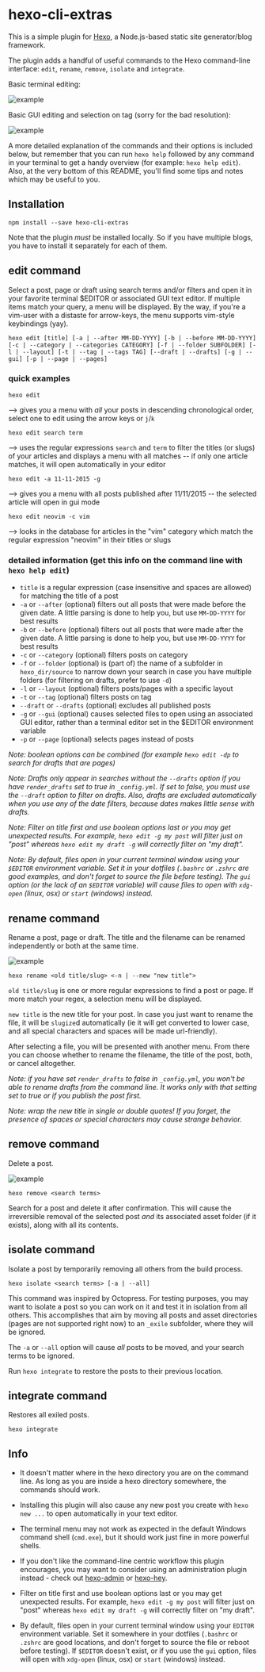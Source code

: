 # hexo-cli-extras

This is a simple plugin for [Hexo](https://github.com/hexojs/hexo), a Node.js-based static site generator/blog framework.

The plugin adds a handful of useful commands to the Hexo command-line interface: `edit`, `rename`, `remove`, `isolate` and `integrate`.

Basic terminal editing:

![example](./docs/basic.gif)

Basic GUI editing and selection on tag (sorry for the bad resolution):

![example](./docs/gui.gif)

A more detailed explanation of the commands and their options is included below, but remember that you can run `hexo help` followed by any command in your terminal to get a handy overview (for example: `hexo help edit`). Also, at the very bottom of this README, you'll find some tips and notes which may be useful to you.

## Installation

```
npm install --save hexo-cli-extras
```

Note that the plugin *must* be installed locally. So if you have multiple blogs, you have to install it separately for each of them.

## edit command

Select a post, page or draft using search terms and/or filters and open it in your favorite terminal $EDITOR or associated GUI text editor. If multiple items match your query, a menu will be displayed. By the way, if you're a vim-user with a distaste for arrow-keys, the menu supports vim-style keybindings (yay).

```
hexo edit [title] [-a | --after MM-DD-YYYY] [-b | --before MM-DD-YYYY] [-c | --category | --categories CATEGORY] [-f | --folder SUBFOLDER] [-l | --layout] [-t | --tag | --tags TAG] [--draft | --drafts] [-g | --gui] [-p | --page | --pages]
```

### quick examples

```
hexo edit
```
--> gives you a menu with *all* your posts in descending chronological order, select one to edit using the  arrow keys or `j`/`k`

```
hexo edit search term
```
--> uses the regular expressions `search` and `term` to filter the titles (or slugs) of your articles and displays a menu with all matches -- if only one article matches, it will open automatically in your editor

```
hexo edit -a 11-11-2015 -g
```
--> gives you a menu with all posts published after 11/11/2015 -- the selected article will open in gui mode

```
hexo edit neovim -c vim
```
--> looks in the database for articles in the "vim" category which match the regular expression "neovim" in their titles or slugs

### detailed information (get this info on the command line with `hexo help edit`)

- `title` is a regular expression (case insensitive and spaces are allowed) for matching the title of a post
- `-a` or `--after` (optional) filters out all posts that were made before the given date. A little parsing is done to help you, but use `MM-DD-YYYY` for best results
- `-b` or `--before` (optional) filters out all posts that were made after the given date. A little parsing is done to help you, but use `MM-DD-YYYY` for best results
- `-c` or `--category` (optional) filters posts on category
- `-f` or `--folder` (optional) is (part of) the name of a subfolder in `hexo_dir/source` to narrow down your search in case you have multiple folders (for filtering on drafts, prefer to use `-d`)
- `-l` or `--layout` (optional) filters posts/pages with a specific layout
- `-t` or `--tag` (optional) filters posts on tag
- `--draft` or `--drafts` (optional) excludes all published posts
- `-g` or `--gui` (optional) causes selected files to open using an associated GUI editor, rather than a terminal editor set in the $EDITOR environment variable
- `-p` or `--page` (optional) selects pages instead of posts


*Note: boolean options can be combined (for example `hexo edit -dp` to search for drafts that are pages)*

*Note: Drafts only appear in searches without the `--drafts` option if you have `render_drafts` set to true in `_config.yml`. If set to false, you must use the `--draft` option to filter on drafts. Also, drafts are excluded automatically when you use any of the date filters, because dates makes little sense with drafts.*

*Note: Filter on title first and use boolean options last or you may get unexpected results. For example, `hexo edit -g my post` will filter just on "post" whereas `hexo edit my draft -g` will correctly filter on "my draft".*

*Note: By default, files open in your current terminal window using your `$EDITOR` environment variable. Set it in your dotfiles (`.bashrc` or `.zshrc` are good examples, and don't forget to source the file before testing). The `gui` option (or the lack of an `$EDITOR` variable) will cause files to open with `xdg-open` (linux, osx) or `start` (windows) instead.*

## rename command

Rename a post, page or draft. The title and the filename can be renamed independently or both at the same time.

![example](./docs/rename.png)

```
hexo rename <old title/slug> <-n | --new "new title">
```

`old title/slug` is one or more regular expressions to find a post or page. If more match your regex, a selection menu will be displayed.

`new title` is the new title for your post. In case you just want to rename the file, it will be `slugize`d automatically (ie it will get converted to lower case, and all special characters and spaces will be made url-friendly).

After selecting a file, you will be presented with another menu. From there you can choose whether to rename the filename, the title of the post, both, or cancel altogether.

*Note: if you have set `render_drafts` to false in `_config.yml`, you won't be able to rename drafts from the command line. It works only with that setting set to true or if you publish the post first.*

*Note: wrap the new title in single or double quotes! If you forget, the presence of spaces or special characters may cause strange behavior.*


## remove command

Delete a post.

![example](./docs/remove.png)

```
hexo remove <search terms>
```

Search for a post and delete it after confirmation. This will cause the irreversible removal of the selected post *and* its associated asset folder (if it exists), along with all its contents.

## isolate command

Isolate a post by temporarily removing all others from the build process.

```
hexo isolate <search terms> [-a | --all]
```

This command was inspired by Octopress. For testing purposes, you may want to isolate a post so you can work on it and test it in isolation from all others. This accomplishes that aim by moving all posts and asset directories (pages are not supported right now) to an `_exile` subfolder, where they will be ignored.

The `-a` or `--all` option will cause *all* posts to be moved, and your search terms to be ignored.

Run `hexo integrate` to restore the posts to their previous location.

## integrate command

Restores all exiled posts.

```
hexo integrate
```

## Info

- It doesn't matter where in the hexo directory you are on the command line. As long as you are inside a hexo directory somewhere, the commands should work.

- Installing this plugin will also cause any new post you create with `hexo new ...` to open automatically in your text editor.

- The terminal menu may not work as expected in the default Windows command shell (`cmd.exe`), but it should work just fine in more powerful shells.

- If you don't like the command-line centric workflow this plugin encourages, you may want to consider using an administration plugin instead - check out [hexo-admin](https://github.com/jaredly/hexo-admin) or [hexo-hey](https://github.com/nihgwu/hexo-hey).

- Filter on title first and use boolean options last or you may get unexpected results. For example, `hexo edit -g my post` will filter just on "post" whereas `hexo edit my draft -g` will correctly filter on "my draft".

- By default, files open in your current terminal window using your `EDITOR` environment variable. Set it somewhere in your dotfiles (`.bashrc` or `.zshrc` are good locations, and don't forget to source the file or reboot before testing). If `$EDITOR` doesn't exist, or if you use the `gui` option, files will open with `xdg-open` (linux, osx) or `start` (windows) instead.
